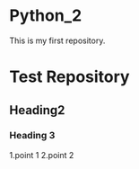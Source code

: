 # Python_2
This is my first repository.

# Test Repository
## Heading2
### Heading 3

1.point 1
2.point 2
